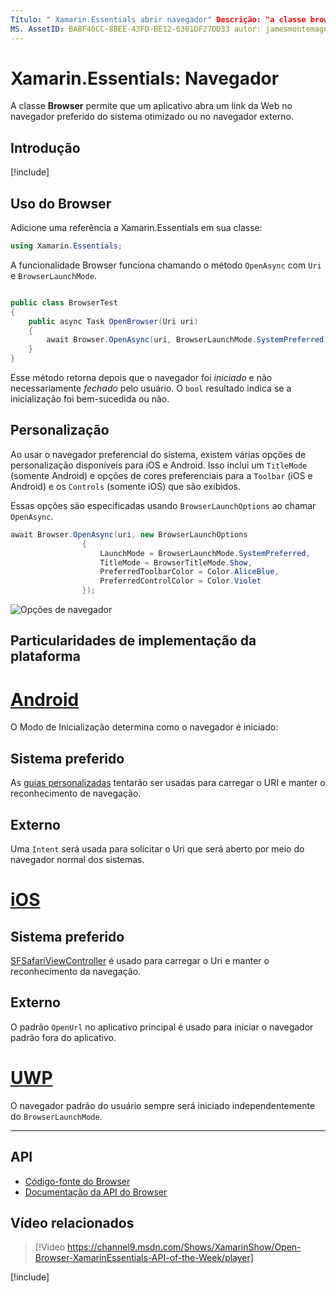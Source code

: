 ```yaml
---
Título: " Xamarin.Essentials abrir navegador" Descrição: "a classe browser no Xamarin.Essentials permite que um aplicativo Abra um link da Web no navegador preferencial do sistema otimizado ou no navegador externo".
MS. AssetID: BABF40CC-8BEE-43FD-BE12-6301DF27DD33 autor: jamesmontemagno MS. Author: Jamont MS. Data: 04/02/2019 MS. Custom: vídeo no-loc: [ Xamarin.Forms , Xamarin.Essentials ]
---
```


# <a name="xamarinessentials-browser"></a>Xamarin.Essentials: Navegador

A classe **Browser** permite que um aplicativo abra um link da Web no navegador preferido do sistema otimizado ou no navegador externo.

## <a name="get-started"></a>Introdução

[!include[](~/essentials/includes/get-started.md)]

## <a name="using-browser"></a>Uso do Browser

Adicione uma referência a Xamarin.Essentials em sua classe:

```csharp
using Xamarin.Essentials;
```

A funcionalidade Browser funciona chamando o método `OpenAsync` com `Uri` e `BrowserLaunchMode`.

```csharp

public class BrowserTest
{
    public async Task OpenBrowser(Uri uri)
    {
        await Browser.OpenAsync(uri, BrowserLaunchMode.SystemPreferred);
    }
}
```

Esse método retorna depois que o navegador foi _iniciado_ e não necessariamente _fechado_ pelo usuário.  O `bool` resultado indica se a inicialização foi bem-sucedida ou não.

## <a name="customization"></a>Personalização

Ao usar o navegador preferencial do sistema, existem várias opções de personalização disponíveis para iOS e Android. Isso inclui um `TitleMode` (somente Android) e opções de cores preferenciais para a `Toolbar` (iOS e Android) e os `Controls` (somente iOS) que são exibidos.

Essas opções são especificadas usando `BrowserLaunchOptions` ao chamar `OpenAsync`.

```csharp
await Browser.OpenAsync(uri, new BrowserLaunchOptions
                {
                    LaunchMode = BrowserLaunchMode.SystemPreferred,
                    TitleMode = BrowserTitleMode.Show,
                    PreferredToolbarColor = Color.AliceBlue,
                    PreferredControlColor = Color.Violet
                });
```

![Opções de navegador](images/browser-options.png)

## <a name="platform-implementation-specifics"></a>Particularidades de implementação da plataforma

# <a name="android"></a>[Android](#tab/android)

O Modo de Inicialização determina como o navegador é iniciado:

## <a name="system-preferred"></a>Sistema preferido

As [guias personalizadas](https://developer.chrome.com/multidevice/android/customtabs) tentarão ser usadas para carregar o URI e manter o reconhecimento de navegação.

## <a name="external"></a>Externo

Uma `Intent` será usada para solicitar o Uri que será aberto por meio do navegador normal dos sistemas.

# <a name="ios"></a>[iOS](#tab/ios)

## <a name="system-preferred"></a>Sistema preferido

[SFSafariViewController](xref:SafariServices.SFSafariViewController) é usado para carregar o Uri e manter o reconhecimento da navegação.

## <a name="external"></a>Externo

O padrão `OpenUrl` no aplicativo principal é usado para iniciar o navegador padrão fora do aplicativo.

# <a name="uwp"></a>[UWP](#tab/uwp)

O navegador padrão do usuário sempre será iniciado independentemente do `BrowserLaunchMode`.

--------------

## <a name="api"></a>API

- [Código-fonte do Browser](https://github.com/xamarin/Essentials/tree/master/Xamarin.Essentials/Browser)
- [Documentação da API do Browser](xref:Xamarin.Essentials.Browser)

## <a name="related-video"></a>Vídeo relacionados

> [!Video https://channel9.msdn.com/Shows/XamarinShow/Open-Browser-XamarinEssentials-API-of-the-Week/player]

[!include[](~/essentials/includes/xamarin-show-essentials.md)]
